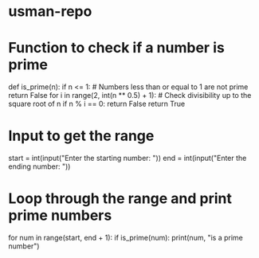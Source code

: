 # usman-repo
# Function to check if a number is prime
def is_prime(n):
    if n <= 1:  # Numbers less than or equal to 1 are not prime
        return False
    for i in range(2, int(n ** 0.5) + 1):  # Check divisibility up to the square root of n
        if n % i == 0:
            return False
    return True

# Input to get the range
start = int(input("Enter the starting number: "))
end = int(input("Enter the ending number: "))

# Loop through the range and print prime numbers
for num in range(start, end + 1):
    if is_prime(num):
        print(num, "is a prime number")


      
